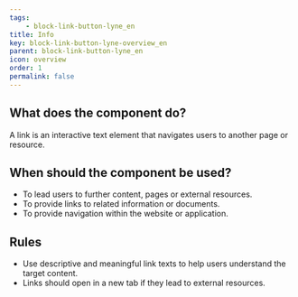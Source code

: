 ```yaml
---
tags: 
    - block-link-button-lyne_en
title: Info
key: block-link-button-lyne-overview_en
parent: block-link-button-lyne_en
icon: overview
order: 1
permalink: false
---
```


## What does the component do?
A link is an interactive text element that navigates users to another page or resource.

## When should the component be used?
* To lead users to further content, pages or external resources.
* To provide links to related information or documents.
* To provide navigation within the website or application.

## Rules
* Use descriptive and meaningful link texts to help users understand the target content.
* Links should open in a new tab if they lead to external resources.
